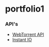 # portfolio1

### API's
* [WebTorrent API](https://webtorrent.io/docs)
* [Instant IO](https://github.com/feross/instant.io)